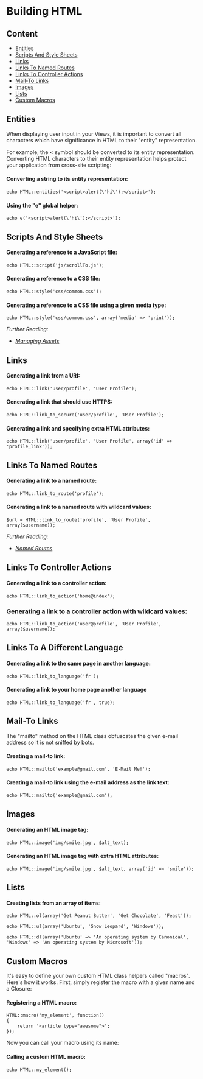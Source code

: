 # Building HTML

## Content

- [Entities](#entities)
- [Scripts And Style Sheets](#scripts-and-style-sheets)
- [Links](#links)
- [Links To Named Routes](#links-to-named-routes)
- [Links To Controller Actions](#links-to-controller-actions)
- [Mail-To Links](#mail-to-links)
- [Images](#images)
- [Lists](#lists)
- [Custom Macros](#custom-macros)

<a name="entities"></a>
## Entities

When displaying user input in your Views, it is important to convert all characters which have significance in HTML to their "entity" representation.

For example, the < symbol should be converted to its entity representation. Converting HTML characters to their entity representation helps protect your application from cross-site scripting:

#### Converting a string to its entity representation:

	echo HTML::entities('<script>alert(\'hi\');</script>');

#### Using the "e" global helper:

	echo e('<script>alert(\'hi\');</script>');

<a name="scripts-and-style-sheets"></a>
## Scripts And Style Sheets

#### Generating a reference to a JavaScript file:

	echo HTML::script('js/scrollTo.js');

#### Generating a reference to a CSS file:

	echo HTML::style('css/common.css');

#### Generating a reference to a CSS file using a given media type:

	echo HTML::style('css/common.css', array('media' => 'print'));

*Further Reading:*

- *[Managing Assets](/docs/views/assets)*

<a name="links"></a>
## Links

#### Generating a link from a URI:

	echo HTML::link('user/profile', 'User Profile');

#### Generating a link that should use HTTPS:

	echo HTML::link_to_secure('user/profile', 'User Profile');

#### Generating a link and specifying extra HTML attributes:

	echo HTML::link('user/profile', 'User Profile', array('id' => 'profile_link'));

<a name="links-to-named-routes"></a>
## Links To Named Routes

#### Generating a link to a named route:

	echo HTML::link_to_route('profile');

#### Generating a link to a named route with wildcard values:

	$url = HTML::link_to_route('profile', 'User Profile', array($username));

*Further Reading:*

- *[Named Routes](/docs/routing#named-routes)*

<a name="links-to-controller-actions"></a>
## Links To Controller Actions

#### Generating a link to a controller action:

	echo HTML::link_to_action('home@index');

### Generating a link to a controller action with wildcard values:

	echo HTML::link_to_action('user@profile', 'User Profile', array($username));

<a name="links-to-a-different-language"></a>
## Links To A Different Language

#### Generating a link to the same page in another language:

	echo HTML::link_to_language('fr');

#### Generating a link to your home page another language

	echo HTML::link_to_language('fr', true);

<a name="mail-to-links"></a>
## Mail-To Links

The "mailto" method on the HTML class obfuscates the given e-mail address so it is not sniffed by bots.

#### Creating a mail-to link:

	echo HTML::mailto('example@gmail.com', 'E-Mail Me!');

#### Creating a mail-to link using the e-mail address as the link text:

	echo HTML::mailto('example@gmail.com');

<a name="images"></a>
## Images

#### Generating an HTML image tag:

	echo HTML::image('img/smile.jpg', $alt_text);

#### Generating an HTML image tag with extra HTML attributes:

	echo HTML::image('img/smile.jpg', $alt_text, array('id' => 'smile'));

<a name="lists"></a>
## Lists

#### Creating lists from an array of items:

	echo HTML::ol(array('Get Peanut Butter', 'Get Chocolate', 'Feast'));

	echo HTML::ul(array('Ubuntu', 'Snow Leopard', 'Windows'));

	echo HTML::dl(array('Ubuntu' => 'An operating system by Canonical', 'Windows' => 'An operating system by Microsoft'));

<a name="custom-macros"></a>
## Custom Macros

It's easy to define your own custom HTML class helpers called "macros". Here's how it works. First, simply register the macro with a given name and a Closure:

#### Registering a HTML macro:

	HTML::macro('my_element', function()
	{
		return '<article type="awesome">';
	});

Now you can call your macro using its name:

#### Calling a custom HTML macro:

	echo HTML::my_element();
